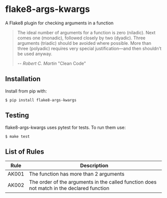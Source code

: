 # flake8-args-kwargs

A Flake8 plugin for checking arguments in a function

>The  ideal  number  of  arguments  for  a  function  is
>zero (niladic). Next comes one (monadic), followed
>closely  by  two  (dyadic). Three  arguments  (triadic)
>should be avoided where possible. More than three
>(polyadic)  requires  very  special  justification—and
>then shouldn’t be used anyway.
>
> -- <cite>Robert C. Martin</cite> "Clean Code"

## Installation

Install from pip with:

```
$ pip install flake8-args-kwargs

```

## Testing

flake8-args-kwargs uses pytest for tests. To run them use:

```
$ make test

```

## List of Rules

| Rule | Description |
| ---- | ----------- |
| AK001| The function has more than 2 arguments |
| AK002| The order of the arguments in the called function does not match in the declared function |



